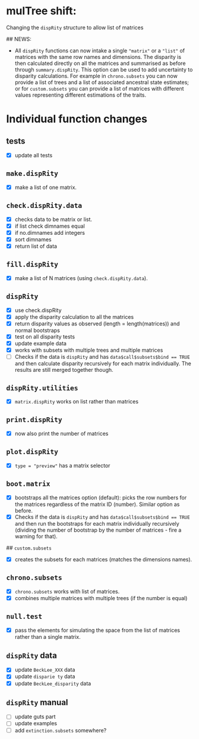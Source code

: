 # mulTree shift:

Changing the `dispRity` structure to allow list of matrices

## NEWS:

* All `dispRity` functions can now intake a single `"matrix"` or a `"list"` of matrices with the same row names and dimensions. The disparity is then calculated directly on all the matrices and summarised as before through `summary.dispRity`. This option can be used to add uncertainty to disparity calculations. For example in `chrono.subsets` you can now provide a list of trees and a list of associated ancestral state estimates; or for `custom.subsets` you can provide a list of matrices with different values representing different estimations of the traits.

# Individual function changes

## tests
 
 - [x] update all tests

## `make.dispRity`

 - [x] make a list of one matrix.

## `check.dispRity.data`

 - [x] checks data to be matrix or list.
 - [x] if list check dimnames equal
 - [x] if no.dimnames add integers
 - [x] sort dimnames
 - [x] return list of data

## `fill.dispRity`

 - [x] make a list of N matrices (using `check.dispRity.data`). 

## `dispRity`

 - [x] use check.dispRity
 - [x] apply the disparity calculation to all the matrices
 - [x] return disparity values as observed (length = length(matrices)) and normal bootstraps
 - [x] test on all disparity tests
 - [x] update example data
 - [x] works with subsets with multiple trees and multiple matrices
 - [ ] Checks if the data is `dispRity` and has `data$call$subsets$bind == TRUE` and then calculate disparity recursively for each matrix individually. The results are still merged together though.

## `dispRity.utilities`

 - [x] `matrix.dispRity`  works on list rather than matrices

## `print.dispRity`

 - [x] now also print the number of matrices

## `plot.dispRity` 

 - [x] `type = "preview"` has a matrix selector

## `boot.matrix`

 - [x] bootstraps all the matrices option (default): picks the row numbers for the matrices regardless of the matrix ID (number). Similar option as before.
 - [x] Checks if the data is `dispRity` and has `data$call$subsets$bind == TRUE` and then run the bootstraps for each matrix individually recursively (dividing the number of bootstrap by the number of matrices - fire a warning for that).

## `custom.subsets`

 - [x] creates the subsets for each matrices (matches the dimensions names).

## `chrono.subsets`

 - [x] `chrono.subsets` works with list of matrices.
 - [x] combines multiple matrices with multiple trees (if the number is equal)

## `null.test`

 - [x] pass the elements for simulating the space from the list of matrices rather than a single matrix.

## `dispRity` data

 - [x] update `BeckLee_XXX` data
 - [x] update `disparie ty` data
 - [x] update `BeckLee_disparity` data

## `dispRity` manual

 - [ ] update guts part
 - [ ] update examples
 - [ ] add `extinction.subsets` somewhere?